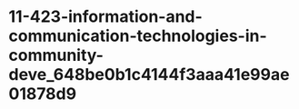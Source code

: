 # 11-423-information-and-communication-technologies-in-community-deve_648be0b1c4144f3aaa41e99ae01878d9